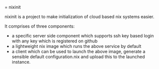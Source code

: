 = nixinit

nixinit is a project to make initialization of cloud based nix systems easier.

It comprises of three components:
- a specific server side component which supports ssh key based login with any
  key which is registered on github
- a lightweight nix image which runs the above service by default
- a client which can be used to launch the above image, generate a sensible
  default configuration.nix and upload this to the launched instance.



